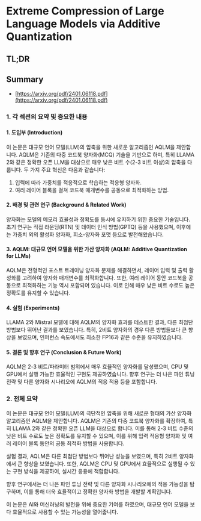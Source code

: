 # Extreme Compression of Large Language Models via Additive Quantization
## TL;DR
## Summary
- [https://arxiv.org/pdf/2401.06118.pdf](https://arxiv.org/pdf/2401.06118.pdf)

### 1. 각 섹션의 요약 및 중요한 내용

#### 1. 도입부 (Introduction)
이 논문은 대규모 언어 모델(LLM)의 압축을 위한 새로운 알고리즘인 AQLM을 제안합니다. AQLM은 기존의 다중 코드북 양자화(MCQ) 기술을 기반으로 하며, 특히 LLAMA 2와 같은 정확한 오픈 LLM을 대상으로 매우 낮은 비트 수(2-3 비트 이상)의 압축을 다룹니다. 두 가지 주요 혁신은 다음과 같습니다:
1. 입력에 따라 가중치를 적응적으로 학습하는 적응형 양자화.
2. 여러 레이어 블록을 걸쳐 코드북 매개변수를 공동으로 최적화하는 방법.

#### 2. 배경 및 관련 연구 (Background & Related Work)
양자화는 모델의 메모리 효율성과 정확도를 동시에 유지하기 위한 중요한 기술입니다. 초기 연구는 직접 라운딩(RTN) 및 데이터 인식 방법(GPTQ) 등을 사용했으며, 이후에는 가중치 외의 활성화 양자화, 희소-양자화 포맷 등으로 발전해왔습니다.

#### 3. AQLM: 대규모 언어 모델을 위한 가산 양자화 (AQLM: Additive Quantization for LLMs)
AQLM은 전형적인 포스트 트레이닝 양자화 문제를 해결하면서, 레이어 입력 및 출력 활성화를 고려하여 양자화 매개변수를 최적화합니다. 또한, 여러 레이어 동안 코드북을 공동으로 최적화하는 기능 역시 포함되어 있습니다. 이로 인해 매우 낮은 비트 수로도 높은 정확도를 유지할 수 있습니다.

#### 4. 실험 (Experiments)
LLAMA 2와 Mistral 모델에 대해 AQLM의 양자화 효과를 테스트한 결과, 다른 최첨단 방법보다 뛰어난 결과를 보였습니다. 특히, 2비트 양자화의 경우 다른 방법들보다 큰 향상을 보였으며, 인퍼런스 속도에서도 최소한 FP16과 같은 수준을 유지하였습니다.

#### 5. 결론 및 향후 연구 (Conclusion & Future Work)
AQLM은 2-3 비트/파라미터 범위에서 매우 효율적인 양자화를 달성했으며, CPU 및 GPU에서 실행 가능한 효율적인 구현도 제공하였습니다. 향후 연구는 더 나은 파인 튜닝 전략 및 다른 양자화 시나리오에 AQLM의 적응 적용 등을 포함합니다.

### 2. 전체 요약

이 논문은 대규모 언어 모델(LLM)의 극단적인 압축을 위해 새로운 형태의 가산 양자화 알고리즘인 AQLM을 제안합니다. AQLM은 기존의 다중 코드북 양자화를 확장하여, 특히 LLAMA 2와 같은 정확한 오픈 LLM을 대상으로 합니다. 이를 통해 2-3 비트 수준의 낮은 비트 수로도 높은 정확도를 유지할 수 있으며, 이를 위해 입력 적응형 양자화 및 여러 레이어 블록 동안의 공동 최적화 방법을 사용합니다.

실험 결과, AQLM은 다른 최첨단 방법보다 뛰어난 성능을 보였으며, 특히 2비트 양자화에서 큰 향상을 보였습니다. 또한, AQLM은 CPU 및 GPU에서 효율적으로 실행될 수 있는 구현 방식을 제공하여, 실시간 응용에 적합합니다.

향후 연구에서는 더 나은 파인 튜닝 전략 및 다른 양자화 시나리오에의 적용 가능성을 탐구하며, 이를 통해 더욱 효율적이고 정확한 양자화 방법을 개발할 계획입니다. 

이 논문은 AI와 머신러닝의 발전을 위해 중요한 기여를 하였으며, 대규모 언어 모델을 보다 효율적으로 사용할 수 있는 가능성을 열어줍니다.